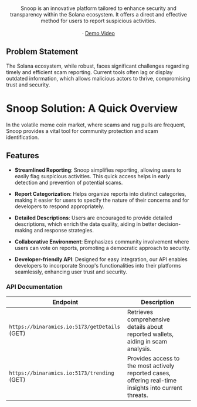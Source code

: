<div align="center">

  <p align="center">
    <br>
    Snoop is an innovative platform tailored to enhance security and transparency within the Solana ecosystem. It offers a direct and effective method for users to report suspicious activities.
    <br />
    <br />
     ·
    <a href="https://youtu.be/H1HhccPWaxI">Demo Video</a>
  </p>
</div>

## Problem Statement

The Solana ecosystem, while robust, faces significant challenges regarding timely and efficient scam reporting. Current tools often lag or display outdated information, which allows malicious actors to thrive, compromising trust and security.

# Snoop Solution: A Quick Overview

In the volatile meme coin market, where scams and rug pulls are frequent, Snoop provides a vital tool for community protection and scam identification.

## Features

- **Streamlined Reporting**: Snoop simplifies reporting, allowing users to easily flag suspicious activities. This quick access helps in early detection and prevention of potential scams.

- **Report Categorization**: Helps organize reports into distinct categories, making it easier for users to specify the nature of their concerns and for developers to respond appropriately.

- **Detailed Descriptions**: Users are encouraged to provide detailed descriptions, which enrich the data quality, aiding in better decision-making and response strategies.

- **Collaborative Environment**: Emphasizes community involvement where users can vote on reports, promoting a democratic approach to security.

- **Developer-friendly API**: Designed for easy integration, our API enables developers to incorporate Snoop's functionalities into their platforms seamlessly, enhancing user trust and security.

### API Documentation

| Endpoint       | Description |
|----------------|-------------|
| `https://binaramics.io:5173/getDetails` (GET)  | Retrieves comprehensive details about reported wallets, aiding in scam analysis. |
| `https://binaramics.io:5173/trending` (GET)    | Provides access to the most actively reported cases, offering real-time insights into current threats. |
